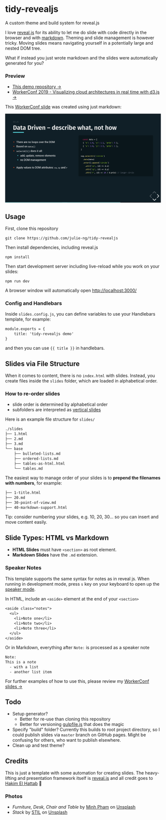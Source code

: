 # tidy-revealjs

A custom theme and build system for reveal.js

I love [reveal.js](https://github.com/hakimel/reveal.js) for its ability to let me do slide with code directly in the browser and with [markdown](https://github.com/hakimel/reveal.js/#markdown). Theming and slide management is however tricky. Moving slides means navigating yourself in a potentially large and nested DOM tree.

What if instead you just wrote markdown and the slides were automatically generated for you?

### Preview

- [This demo repository &rarr;](https://julie-ng.github.io/tidy-revealjs/)
- [WorkerConf 2019 - Visualizing cloud architectures in real time with d3.js &rarr;](https://github.com/julie-ng/workerconf-slides)

This [WorkerConf slide](https://github.com/julie-ng/workerconf-slides) was created using just markdown:

[![Preview](./preview.png)](https://github.com/julie-ng/workerconf-slides/#/5/2)

## Usage

First, clone this repository

```
git clone https://github.com/julie-ng/tidy-revealjs
```

Then install dependencies, including reveal.js

```
npm install
```

Then start development server including live-reload while you work on your slides:

```
npm run dev
```

A browser window will automatically open [http://localhost:3000/](http://localhost:3000/)

### Config and Handlebars

Inside `slides.config.js`, you can define variables to use your Handlebars template, for example:

```
module.exports = {
	title: 'tidy-revealjs demo'
}
```

and then you can use `{{ title }}` in handlebars.

## Slides via File Structure  

When it comes to content, there is no `index.html` with slides. Instead, you create files inside the `slides` folder, which are loaded in alphabetical order.

### How to re-order slides

- slide order is determined by alphabetical order
- subfolders are interpreted as [vertical slides](https://github.com/hakimel/reveal.js/#vertical-slide-navigation)

Here is an example file structure for `slides/`

```
./slides
├── 1.html
├── 2.md
├── 3.md
└── base
    ├── bulleted-lists.md
    ├── ordered-lists.md
    ├── tables-as-html.html
    └── tables.md
```

The easiest way to manage order of your slides is to **prepend the filenames with numbers**, for example:

```
├── 1-title.html
├── 20.md
├── 30-point-of-view.md
├── 40-markdown-support.html
```

Tip: consider numbering your slides, e.g. 10, 20, 30… so you can insert and move content easily.

## Slide Types: HTML vs Markdown

- **HTML Slides** must have `<section>` as root element.
- **Markdown Slides** have the `.md` extension.

### Speaker Notes

This template supports the same syntax for notes as in reveal js. When running in development mode, press `s` key on your keyboard to open up the [speaker mode](https://github.com/hakimel/reveal.js#speaker-notes).

In HTML, include an `<aside>` element at the end of your `<section>`

```
<aside class="notes">
  <ul>
    <li>Note one</li>
    <li>Note two</li>
    <li>Note three</li>
  </ul>
</aside>
```

Or in Markdown, everything after `Note:` is processed as a speaker note

```
Note:
This is a note
  - with a list
  - another list item
```

For further examples of how to use this, please review my [WorkerConf slides &rarr;](https://github.com/julie-ng/workerconf-slides)

## Todo

- Setup generator?
  - Better for re-use than cloning this repository
  - Better for versioning [gulpfile.js](./gulpfile.js) that does the magic
- Specify "build" folder? Currently this builds to root project directory, so I could publish slides via `master` branch on GitHub pages. Might be confusing for others, who want to publish elsewhere.
- Clean up and test theme?

## Credits

This is just a template with some automation for creating slides. The heavy-lifting and presentation framework itself is [reveal.js](https://github.com/hakimel/reveal.js) and all credit goes to [Hakim El Hattab](https://github.com/hakimel) 👏

### Photos
- _Furniture, Desk, Chair and Table_ by [Minh Pham](https://unsplash.com/@minhphamdesign) on [Unsplash](https://unsplash.com/)
- _Stack_ by [STIL](https://unsplash.com/@stilclassics) on [Unsplash](https://unsplash.com/)

